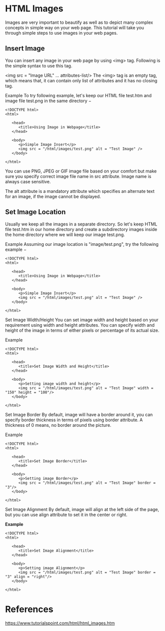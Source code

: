# HTML Images

Images are very important to beautify as well as to depict many complex concepts in simple way on your web page. This tutorial will take you through simple steps to use images in your web pages.

## Insert Image
You can insert any image in your web page by using \<img> tag. Following is the simple syntax to use this tag.

\<img src = "Image URL" ... attributes-list/>
The \<img> tag is an empty tag, which means that, it can contain only list of attributes and it has no closing tag.

Example
To try following example, let's keep our HTML file test.htm and image file test.png in the same directory −

```
<!DOCTYPE html>
<html>

   <head>
      <title>Using Image in Webpage</title>
   </head>

   <body>
      <p>Simple Image Insert</p>
      <img src = "/html/images/test.png" alt = "Test Image" />
   </body>

</html>
```

You can use PNG, JPEG or GIF image file based on your comfort but make sure you specify correct image file name in src attribute. Image name is always case sensitive.

The alt attribute is a mandatory attribute which specifies an alternate text for an image, if the image cannot be displayed.

## Set Image Location
Usually we keep all the images in a separate directory. So let's keep HTML file test.htm in our home directory and create a subdirectory images inside the home directory where we will keep our image test.png.

Example
Assuming our image location is "image/test.png", try the following example −

```
<!DOCTYPE html>
<html>

   <head>
      <title>Using Image in Webpage</title>
   </head>

   <body>
      <p>Simple Image Insert</p>
      <img src = "/html/images/test.png" alt = "Test Image" />
   </body>

</html>
```


Set Image Width/Height
You can set image width and height based on your requirement using width and height attributes. You can specify width and height of the image in terms of either pixels or percentage of its actual size.

Example
```
<!DOCTYPE html>
<html>

   <head>
      <title>Set Image Width and Height</title>
   </head>

   <body>
      <p>Setting image width and height</p>
      <img src = "/html/images/test.png" alt = "Test Image" width = "150" height = "100"/>
   </body>

</html>
```


Set Image Border
By default, image will have a border around it, you can specify border thickness in terms of pixels using border attribute. A thickness of 0 means, no border around the picture.

Example
```
<!DOCTYPE html>
<html>

   <head>
      <title>Set Image Border</title>
   </head>

   <body>
      <p>Setting image Border</p>
      <img src = "/html/images/test.png" alt = "Test Image" border = "3"/>
   </body>

</html>
```


Set Image Alignment
By default, image will align at the left side of the page, but you can use align attribute to set it in the center or right.

**Example**

```
<!DOCTYPE html>
<html>

   <head>
      <title>Set Image Alignment</title>
   </head>

   <body>
      <p>Setting image Alignment</p>
      <img src = "/html/images/test.png" alt = "Test Image" border = "3" align = "right"/>
   </body>

</html>
```

# References
https://www.tutorialspoint.com/html/html_images.htm
